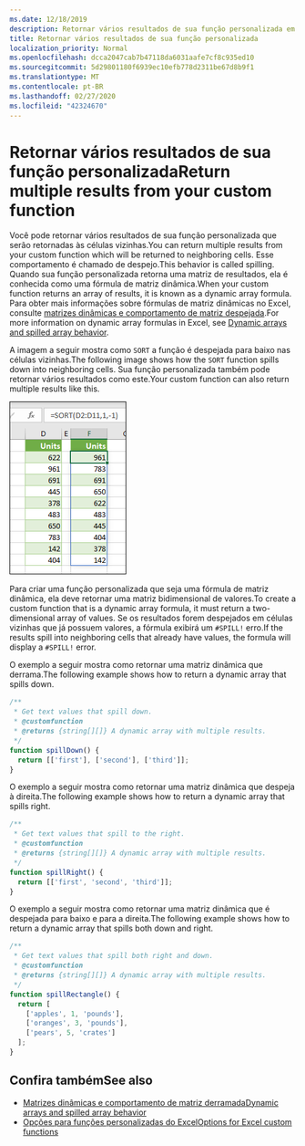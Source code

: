 ```yaml
---
ms.date: 12/18/2019
description: Retornar vários resultados de sua função personalizada em um suplemento do Office Excel.
title: Retornar vários resultados de sua função personalizada
localization_priority: Normal
ms.openlocfilehash: dcca2047cab7b47118da6031aafe7cf8c935ed10
ms.sourcegitcommit: 5d29801180f6939ec10efb778d2311be67d8b9f1
ms.translationtype: MT
ms.contentlocale: pt-BR
ms.lasthandoff: 02/27/2020
ms.locfileid: "42324670"
---
```

# <a name="return-multiple-results-from-your-custom-function"></a><span data-ttu-id="6b9bd-103">Retornar vários resultados de sua função personalizada</span><span class="sxs-lookup"><span data-stu-id="6b9bd-103">Return multiple results from your custom function</span></span>

<span data-ttu-id="6b9bd-104">Você pode retornar vários resultados de sua função personalizada que serão retornadas às células vizinhas.</span><span class="sxs-lookup"><span data-stu-id="6b9bd-104">You can return multiple results from your custom function which will be returned to neighboring cells.</span></span> <span data-ttu-id="6b9bd-105">Esse comportamento é chamado de despejo.</span><span class="sxs-lookup"><span data-stu-id="6b9bd-105">This behavior is called spilling.</span></span> <span data-ttu-id="6b9bd-106">Quando sua função personalizada retorna uma matriz de resultados, ela é conhecida como uma fórmula de matriz dinâmica.</span><span class="sxs-lookup"><span data-stu-id="6b9bd-106">When your custom function returns an array of results, it is known as a dynamic array formula.</span></span> <span data-ttu-id="6b9bd-107">Para obter mais informações sobre fórmulas de matriz dinâmicas no Excel, consulte [matrizes dinâmicas e comportamento de matriz despejada](https://support.office.com/article/dynamic-arrays-and-spilled-array-behavior-205c6b06-03ba-4151-89a1-87a7eb36e531).</span><span class="sxs-lookup"><span data-stu-id="6b9bd-107">For more information on dynamic array formulas in Excel, see [Dynamic arrays and spilled array behavior](https://support.office.com/article/dynamic-arrays-and-spilled-array-behavior-205c6b06-03ba-4151-89a1-87a7eb36e531).</span></span>

<span data-ttu-id="6b9bd-108">A imagem a seguir mostra como `SORT` a função é despejada para baixo nas células vizinhas.</span><span class="sxs-lookup"><span data-stu-id="6b9bd-108">The following image shows how the `SORT` function spills down into neighboring cells.</span></span> <span data-ttu-id="6b9bd-109">Sua função personalizada também pode retornar vários resultados como este.</span><span class="sxs-lookup"><span data-stu-id="6b9bd-109">Your custom function can also return multiple results like this.</span></span>

![Captura de tela da função "SORT" exibindo vários resultados em várias células.](../images/dynamic-array-spill.png)

<span data-ttu-id="6b9bd-111">Para criar uma função personalizada que seja uma fórmula de matriz dinâmica, ela deve retornar uma matriz bidimensional de valores.</span><span class="sxs-lookup"><span data-stu-id="6b9bd-111">To create a custom function that is a dynamic array formula, it must return a two-dimensional array of values.</span></span> <span data-ttu-id="6b9bd-112">Se os resultados forem despejados em células vizinhas que já possuem valores, a fórmula exibirá um `#SPILL!` erro.</span><span class="sxs-lookup"><span data-stu-id="6b9bd-112">If the results spill into neighboring cells that already have values, the formula will display a `#SPILL!` error.</span></span>

<span data-ttu-id="6b9bd-113">O exemplo a seguir mostra como retornar uma matriz dinâmica que derrama.</span><span class="sxs-lookup"><span data-stu-id="6b9bd-113">The following example shows how to return a dynamic array that spills down.</span></span>

```javascript
/**
 * Get text values that spill down.
 * @customfunction
 * @returns {string[][]} A dynamic array with multiple results.
 */
function spillDown() {
  return [['first'], ['second'], ['third']];
}
```

<span data-ttu-id="6b9bd-114">O exemplo a seguir mostra como retornar uma matriz dinâmica que despeja à direita.</span><span class="sxs-lookup"><span data-stu-id="6b9bd-114">The following example shows how to return a dynamic array that spills right.</span></span> 

```javascript
/**
 * Get text values that spill to the right.
 * @customfunction
 * @returns {string[][]} A dynamic array with multiple results.
 */
function spillRight() {
  return [['first', 'second', 'third']];
}
```

<span data-ttu-id="6b9bd-115">O exemplo a seguir mostra como retornar uma matriz dinâmica que é despejada para baixo e para a direita.</span><span class="sxs-lookup"><span data-stu-id="6b9bd-115">The following example shows how to return a dynamic array that spills both down and right.</span></span>

```javascript
/**
 * Get text values that spill both right and down.
 * @customfunction
 * @returns {string[][]} A dynamic array with multiple results.
 */
function spillRectangle() {
  return [
    ['apples', 1, 'pounds'],
    ['oranges', 3, 'pounds'],
    ['pears', 5, 'crates']
  ];
}
```

## <a name="see-also"></a><span data-ttu-id="6b9bd-116">Confira também</span><span class="sxs-lookup"><span data-stu-id="6b9bd-116">See also</span></span>

- [<span data-ttu-id="6b9bd-117">Matrizes dinâmicas e comportamento de matriz derramada</span><span class="sxs-lookup"><span data-stu-id="6b9bd-117">Dynamic arrays and spilled array behavior</span></span>](https://support.office.com/article/dynamic-arrays-and-spilled-array-behavior-205c6b06-03ba-4151-89a1-87a7eb36e531)
- [<span data-ttu-id="6b9bd-118">Opções para funções personalizadas do Excel</span><span class="sxs-lookup"><span data-stu-id="6b9bd-118">Options for Excel custom functions</span></span>](custom-functions-parameter-options.md)